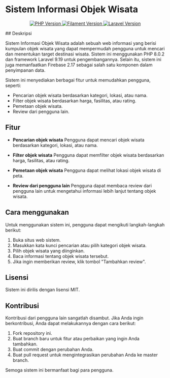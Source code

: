 # Sistem Informasi Objek Wisata
<p align="center">
  <a href="https://www.php.net/" target="_blank">
    <img src="https://img.shields.io/badge/PHP-8.0.2-blue?style=flat-square" alt="PHP Version">
  </a>
  <a href="https://filamentphp.com/" target="_blank">
    <img src="https://img.shields.io/badge/Filament-2.17-blueviolet?style=flat-square" alt="Filament Version">
  </a>
  <a href="https://laravel.com/" target="_blank">
    <img src="https://img.shields.io/badge/Laravel-9.19-ff69b4?style=flat-square" alt="Laravel Version">
  </a>
</p>
## Deskripsi

Sistem Informasi Objek Wisata adalah sebuah web informasi yang berisi kumpulan objek wisata yang dapat mempermudah pengguna untuk mencari dan menentukan target destinasi wisata. Sistem ini menggunakan PHP 8.0.2 dan framework Laravel 9.19 untuk pengembangannya. Selain itu, sistem ini juga memanfaatkan Firebase 2.17 sebagai salah satu komponen dalam penyimpanan data.

Sistem ini menyediakan berbagai fitur untuk memudahkan pengguna, seperti:

* Pencarian objek wisata berdasarkan kategori, lokasi, atau nama.
* Filter objek wisata berdasarkan harga, fasilitas, atau rating.
* Pemetaan objek wisata.
* Review dari pengguna lain.

## Fitur

* **Pencarian objek wisata**
    Pengguna dapat mencari objek wisata berdasarkan kategori, lokasi, atau nama.

* **Filter objek wisata**
    Pengguna dapat memfilter objek wisata berdasarkan harga, fasilitas, atau rating.

* **Pemetaan objek wisata**
    Pengguna dapat melihat lokasi objek wisata di peta.

* **Review dari pengguna lain**
    Pengguna dapat membaca review dari pengguna lain untuk mengetahui informasi lebih lanjut tentang objek wisata.

## Cara menggunakan

Untuk menggunakan sistem ini, pengguna dapat mengikuti langkah-langkah berikut:

1. Buka situs web sistem.
2. Masukkan kata kunci pencarian atau pilih kategori objek wisata.
3. Pilih objek wisata yang diinginkan.
4. Baca informasi tentang objek wisata tersebut.
5. Jika ingin memberikan review, klik tombol "Tambahkan review".

## Lisensi

Sistem ini dirilis dengan lisensi MIT.

## Kontribusi

Kontribusi dari pengguna lain sangatlah disambut. Jika Anda ingin berkontribusi, Anda dapat melakukannya dengan cara berikut:

1. Fork repository ini.
2. Buat branch baru untuk fitur atau perbaikan yang ingin Anda tambahkan.
3. Buat commit dengan perubahan Anda.
4. Buat pull request untuk mengintegrasikan perubahan Anda ke master branch.

Semoga sistem ini bermanfaat bagi para pengguna.
